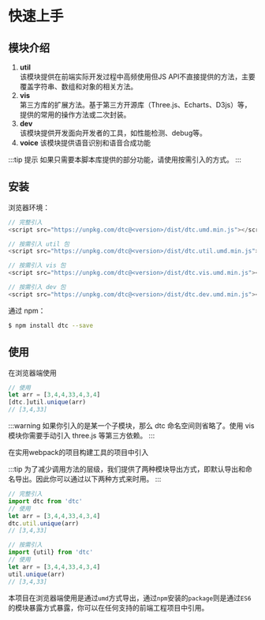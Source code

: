 # 快速上手

## 模块介绍

1. **util**  
  该模块提供在前端实际开发过程中高频使用但JS API不直接提供的方法，主要覆盖字符串、数组和对象的相关方法。
2. **vis**  
  第三方库的扩展方法。基于第三方开源库（Three.js、Echarts、D3js）等，提供的常用的操作方法或二次封装。
3. **dev**  
  该模块提供开发面向开发者的工具，如性能检测、debug等。
4. **voice**
  该模块提供语音识别和语音合成功能

:::tip 提示
如果只需要本脚本库提供的部分功能，请使用按需引入的方式。
:::

## 安装

浏览器环境：
```js
// 完整引入
<script src="https://unpkg.com/dtc@<version>/dist/dtc.umd.min.js"></script>
```
```js
// 按需引入 util 包
<script src="https://unpkg.com/dtc@<version>/dist/dtc.util.umd.min.js"></script>

// 按需引入 vis 包
<script src="https://unpkg.com/dtc@<version>/dist/dtc.vis.umd.min.js"></script>

// 按需引入 dev 包
<script src="https://unpkg.com/dtc@<version>/dist/dtc.dev.umd.min.js"></script>
```

通过 npm：
```bash
$ npm install dtc --save
```

## 使用
在浏览器端使用

```js
// 使用
let arr = [3,4,4,33,4,3,4]
[dtc.]util.unique(arr)
// [3,4,33]
```
:::warning
如果你引入的是某一个子模块，那么 dtc 命名空间则省略了。使用 vis 模块你需要手动引入 three.js 等第三方依赖。
:::

在实用webpack的项目构建工具的项目中引入

:::tip
为了减少调用方法的层级，我们提供了两种模块导出方式，即默认导出和命名导出。因此你可以通过以下两种方式来时用。
:::
```js
// 完整引入
import dtc from 'dtc'
// 使用
let arr = [3,4,4,33,4,3,4]
dtc.util.unique(arr)
// [3,4,33]

// 按需引入
import {util} from 'dtc'
// 使用
let arr = [3,4,4,33,4,3,4]
util.unique(arr)
// [3,4,33]
```

本项目在浏览器端使用是通过`umd`方式导出，通过`npm`安装的`package`则是通过`ES6`的模块暴露方式暴露，你可以在任何支持的前端工程项目中引用。
